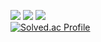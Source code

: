 <a href="https://www.instagram.com/d1mm1n1ng/" target="_blank"><img src="https://img.shields.io/badge/Instagram-E4405F?style=for-the-badge&logo=instagram&logoColor=FFFFFF"/></a>
<a href="https://d1m-coding.tistory.com/" target="_blank"><img src="https://img.shields.io/badge/blog-000000?style=for-the-badge&logo=Tistory&logoColor=FFFFFF"/></a>
<a href="" target="_blank"><img src="https://img.shields.io/badge/dimmining@naver.com-03C75A?style=for-the-badge&logo=Naver&logoColor=FFFFFF"/></a>
<br>
[![Solved.ac Profile](http://mazassumnida.wtf/api/v2/generate_badge?boj=ghdwlals0617)](https://solved.ac/ghdwlals0617/)

